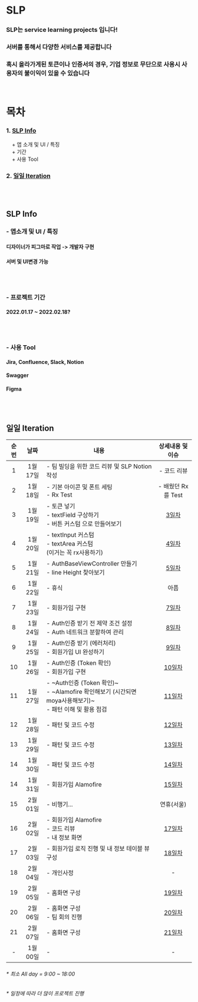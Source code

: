 # SLP

### SLP는 service learning projects 입니다!
### 서버를 통해서 다양한 서비스를 제공합니다
### 혹시 올라가게된 토큰이나 인증서의 경우, 기업 정보로 무단으로 사용시 사용자의 불이익이 있을 수 있습니다
<br/>

# 목차<br/>
### 1. [SLP Info](#SLP-Info)<br/>
&nbsp;&nbsp;&nbsp;&nbsp;+ 앱 소개 및 UI / 특징<br/>
&nbsp;&nbsp;&nbsp;&nbsp;+ 기간<br/>
&nbsp;&nbsp;&nbsp;&nbsp;+ 사용 Tool<br/>
### 2. [일일 Iteration](#일일-Iteration)<br/>

<br/><br/>
## SLP Info
### - 앱소개 및 UI / 특징
#### 디자이너가 피그마로 작업 -> 개발자 구현
#### 서버 및 UI변경 가능

<br/><br/>  
### - 프로젝트 기간
#### 2022.01.17 ~ 2022.02.18?

<br/><br/>  
### - 사용 Tool
#### Jira, Confluence, Slack, Notion
#### Swagger
#### Figma


<br/><br/>
## 일일 Iteration
|순번|날짜|<center> 내용 </center>|상세내용 및 이슈
|:---:|:-----:|-------|:-----:
|1|1월 17일|- 팀 빌딩을 위한 코드 리뷰 및 SLP Notion 작성|- 코드 리뷰
|2|1월 18일|- 기본 아이콘 및 폰트 세팅 <br/> - Rx Test |- 배웠던 Rx를 Test
|3|1월 19일|- 토큰 넣기 <br/> - textField 구상하기  <br/> - 버튼 커스텀 으로 만들어보기|[3일차](IssueReadme/1월%2019일.md)
|4|1월 20일|- textInput 커스텀 <br/> - textArea 커스텀 <br/> (이거는 꼭 rx사용하기)|[4일차](IssueReadme/1월%2020일.md)
|5|1월 21일|- AuthBaseViewController 만들기 <br/> - line Height 찾아보기|[5일차](IssueReadme/1월%2021일.md)
|6|1월 22일|- 휴식 |아픔
|7|1월 23일|- 회원가입 구현|[7일차](IssueReadme/1월%2023일.md)
|8|1월 24일|- Auth인증 받기 전 제약 조건 설정 <br/> - Auth 네트워크 분할하여 관리|[8일차](IssueReadme/1월%2024일.md)
|9|1월 25일|- Auth인증 받기 (에러처리) <br/> - 회원가입 UI 완성하기 |[9일차](IssueReadme/1월%2025일.md)
|10|1월 26일|- Auth인증 (Token 확인) <br/> - 회원가입 구현 |[10일차](IssueReadme/1월%2026일.md)
|11|1월 27일|- ~Auth인증 (Token 확인)~ <br/> -  ~Alamofire 확인해보기 (시간되면 moya사용해보기)~ <br/> - 패턴 이해 및 활용 점검|[11일차](IssueReadme/1월%2027일.md)
|12|1월 28일|- 패턴 및 코드 수정|[12일차](IssueReadme/1월%2028일.md)
|13|1월 29일|- 패턴 및 코드 수정|[13일차](IssueReadme/1월%2029일.md)
|14|1월 30일|- 패턴 및 코드 수정|[14일차](IssueReadme/1월%2030일.md)
|14|1월 31일|- 회원가입 Alamofire|[15일차](IssueReadme/1월%2031일.md)
|15|2월 01일|- 비행기... | 연휴(서울)
|16|2월 02일|- 회원가입 Alamofire <br/> - 코드 리뷰 <br/> - 내 정보 화면 |[17일차](IssueReadme/2월%2002일.md)
|17|2월 03일|- 회원가입 로직 진행 및 내 정보 테이블 뷰 구성 |[18일차](IssueReadme/2월%2003일.md)
|18|2월 04일|- 개인사정 | -
|19|2월 05일|- 홈화면 구성 |[19일차](IssueReadme/2월%2003일.md)
|20|2월 06일|- 홈화면 구성 <br/> - 팀 회의 진행 |[20일차](IssueReadme/2월%2003일.md)
|21|2월 07일|- 홈화면 구성 |[21일차](IssueReadme/2월%2003일.md)
|-|1월 00일|- |-
###### * 최소 All day = 9:00 ~ 18:00
###### * 일정에 따라 더 많이 프로젝트 진행
